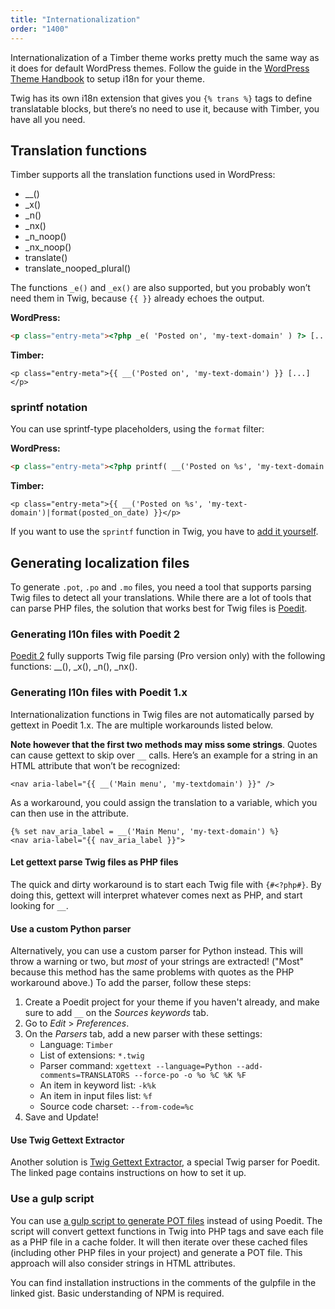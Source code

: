 ```yaml
---
title: "Internationalization"
order: "1400"
---
```


Internationalization of a Timber theme works pretty much the same way as it does for default WordPress themes. Follow the guide in the [WordPress Theme Handbook](https://developer.wordpress.org/themes/functionality/internationalization/) to setup i18n for your theme.

Twig has its own i18n extension that gives you `{% trans %}` tags to define translatable blocks, but there’s no need to use it, because with Timber, you have all you need.

## Translation functions

Timber supports all the translation functions used in WordPress:

* __()
* _x()
* _n()
* _nx()
* _n_noop()
* _nx_noop()
* translate()
* translate_nooped_plural()

The functions `_e()` and `_ex()` are also supported, but you probably won’t need them in Twig, because `{{ }}` already echoes the output.

**WordPress:**

```html
<p class="entry-meta"><?php _e( 'Posted on', 'my-text-domain' ) ?> [...]</p>
```

**Timber:**

```twig
<p class="entry-meta">{{ __('Posted on', 'my-text-domain') }} [...]</p>
```

### sprintf notation

You can use sprintf-type placeholders, using the `format` filter:

**WordPress:**

```html
<p class="entry-meta"><?php printf( __('Posted on %s', 'my-text-domain'), $posted_on_date ) ?></p>
```

**Timber:**

```twig
<p class="entry-meta">{{ __('Posted on %s', 'my-text-domain')|format(posted_on_date) }}</p>
```

If you want to use the `sprintf` function in Twig, you have to [add it yourself](https://timber.github.io/docs/v2/guides/functions/#make-functions-available-in-twig).

## Generating localization files

To generate `.pot`, `.po` and `.mo` files, you need a tool that supports parsing Twig files to detect all your translations. While there are a lot of tools that can parse PHP files, the solution that works best for Twig files is [Poedit](https://poedit.net/).

### Generating l10n files with Poedit 2

[Poedit 2](https://poedit.net/) fully supports Twig file parsing (Pro version only) with the following functions: __(), _x(), _n(), _nx().

### Generating l10n files with Poedit 1.x

Internationalization functions in Twig files are not automatically parsed by gettext in Poedit 1.x. The are multiple workarounds listed below.

**Note however that the first two methods may miss some strings**. Quotes can cause gettext to skip over `__` calls. Here’s an example for a string in an HTML attribute that won’t be recognized:

```twig
<nav aria-label="{{ __('Main menu', 'my-textdomain') }}" />
```

As a workaround, you could assign the translation to a variable, which you can then use in the attribute.

```twig
{% set nav_aria_label = __('Main Menu', 'my-text-domain') %}
<nav aria-label="{{ nav_aria_label }}">
```

#### Let gettext parse Twig files as PHP files

The quick and dirty workaround is to start each Twig file with `{#<?php#}`. By doing this, gettext will interpret whatever comes next as PHP, and start looking for `__`.

#### Use a custom Python parser

Alternatively, you can use a custom parser for Python instead. This will throw a warning or two, but *most* of your strings are extracted! ("Most" because this method has the same problems with quotes as the PHP workaround above.) To add the parser, follow these steps:

1. Create a Poedit project for your theme if you haven't already, and make sure to add `__` on the _Sources keywords_ tab.
2. Go to _Edit_ > _Preferences_.
3. On the _Parsers_ tab, add a new parser with these settings:
    * Language: `Timber`
    * List of extensions: `*.twig`
    * Parser command: `xgettext --language=Python --add-comments=TRANSLATORS --force-po -o %o %C %K %F`
    * An item in keyword list: `-k%k`
    * An item in input files list: `%f`
    * Source code charset: `--from-code=%c`
4. Save and Update!

#### Use Twig Gettext Extractor

Another solution is [Twig Gettext Extractor](https://github.com/umpirsky/Twig-Gettext-Extractor), a special Twig parser for Poedit. The linked page contains instructions on how to set it up.

### Use a gulp script

You can use [a gulp script to generate POT files](https://gist.github.com/luism-s/ebca42b8b8d70e81f8917f675a784060) instead of using Poedit. The script will convert gettext functions in Twig into PHP tags and save each file as a PHP file in a cache folder. It will then iterate over these cached files (including other PHP files in your project) and generate a POT file. This approach will also consider strings in HTML attributes.

You can find installation instructions in the comments of the gulpfile in the linked gist. Basic understanding of NPM is required.
